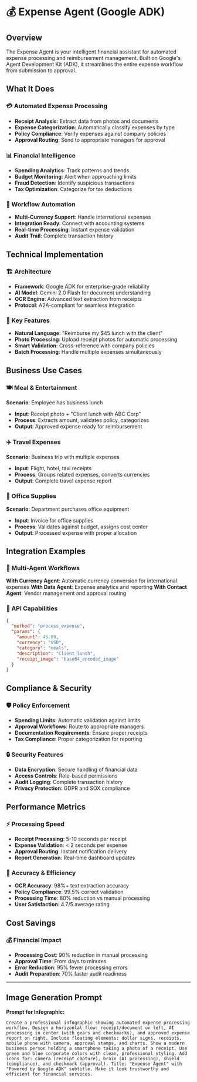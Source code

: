 # 💰 Expense Agent (Google ADK)

## Overview
The Expense Agent is your intelligent financial assistant for automated expense processing and reimbursement management. Built on Google's Agent Development Kit (ADK), it streamlines the entire expense workflow from submission to approval.

## What It Does

### 💳 Automated Expense Processing
- **Receipt Analysis**: Extract data from photos and documents
- **Expense Categorization**: Automatically classify expenses by type
- **Policy Compliance**: Verify expenses against company policies
- **Approval Routing**: Send to appropriate managers for approval

### 📊 Financial Intelligence
- **Spending Analytics**: Track patterns and trends
- **Budget Monitoring**: Alert when approaching limits
- **Fraud Detection**: Identify suspicious transactions
- **Tax Optimization**: Categorize for tax deductions

### 🔄 Workflow Automation
- **Multi-Currency Support**: Handle international expenses
- **Integration Ready**: Connect with accounting systems
- **Real-time Processing**: Instant expense validation
- **Audit Trail**: Complete transaction history

## Technical Implementation

### 🏗️ Architecture
- **Framework**: Google ADK for enterprise-grade reliability
- **AI Model**: Gemini 2.0 Flash for document understanding
- **OCR Engine**: Advanced text extraction from receipts
- **Protocol**: A2A-compliant for seamless integration

### 🔧 Key Features
- **Natural Language**: "Reimburse my $45 lunch with the client"
- **Photo Processing**: Upload receipt photos for automatic processing
- **Smart Validation**: Cross-reference with company policies
- **Batch Processing**: Handle multiple expenses simultaneously

## Business Use Cases

### 🍽️ Meal & Entertainment
**Scenario**: Employee has business lunch
- **Input**: Receipt photo + "Client lunch with ABC Corp"
- **Process**: Extracts amount, validates policy, categorizes
- **Output**: Approved expense ready for reimbursement

### ✈️ Travel Expenses
**Scenario**: Business trip with multiple expenses
- **Input**: Flight, hotel, taxi receipts
- **Process**: Groups related expenses, converts currencies
- **Output**: Complete travel expense report

### 🏢 Office Supplies
**Scenario**: Department purchases office equipment
- **Input**: Invoice for office supplies
- **Process**: Validates against budget, assigns cost center
- **Output**: Processed expense with proper allocation

## Integration Examples

### 🤝 Multi-Agent Workflows
**With Currency Agent**: Automatic currency conversion for international expenses
**With Data Agent**: Expense analytics and reporting
**With Contact Agent**: Vendor management and approval routing

### 📱 API Capabilities
```json
{
  "method": "process_expense",
  "params": {
    "amount": 45.00,
    "currency": "USD",
    "category": "meals",
    "description": "Client lunch",
    "receipt_image": "base64_encoded_image"
  }
}
```

## Compliance & Security

### 🛡️ Policy Enforcement
- **Spending Limits**: Automatic validation against limits
- **Approval Workflows**: Route to appropriate managers
- **Documentation Requirements**: Ensure proper receipts
- **Tax Compliance**: Proper categorization for reporting

### 🔒 Security Features
- **Data Encryption**: Secure handling of financial data
- **Access Controls**: Role-based permissions
- **Audit Logging**: Complete transaction history
- **Privacy Protection**: GDPR and SOX compliance

## Performance Metrics

### ⚡ Processing Speed
- **Receipt Processing**: 5-10 seconds per receipt
- **Expense Validation**: < 2 seconds per expense
- **Approval Routing**: Instant notification delivery
- **Report Generation**: Real-time dashboard updates

### 🎯 Accuracy & Efficiency
- **OCR Accuracy**: 98%+ text extraction accuracy
- **Policy Compliance**: 99.5% correct validation
- **Processing Time**: 80% reduction vs manual processing
- **User Satisfaction**: 4.7/5 average rating

## Cost Savings

### 💰 Financial Impact
- **Processing Cost**: 90% reduction in manual processing
- **Approval Time**: From days to minutes
- **Error Reduction**: 95% fewer processing errors
- **Audit Preparation**: 70% faster audit readiness

---

## Image Generation Prompt

**Prompt for Infographic:**
```
Create a professional infographic showing automated expense processing workflow. Design a horizontal flow: receipt/document on left, AI processing in center (with gears and checkmarks), and approved expense report on right. Include floating elements: dollar signs, receipts, mobile phone with camera, approval stamps, and charts. Show a modern business person holding a smartphone taking a photo of a receipt. Use green and blue corporate colors with clean, professional styling. Add icons for: camera (receipt capture), brain (AI processing), shield (compliance), and checkmark (approval). Title: "Expense Agent" with "Powered by Google ADK" subtitle. Make it look trustworthy and efficient for financial services.
``` 